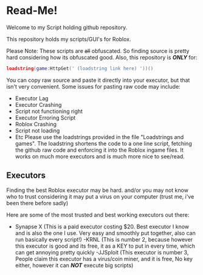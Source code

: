 # Read-Me!

Welcome to my Script holding github repository.

This repository holds my scripts/GUI's for Roblox.

Please Note: These scripts are ~~all~~ obfuscated. So finding source is pretty hard considering how its obfuscated good. Also, this repository is ***ONLY*** for:
```lua
loadstring(game:HttpGet(' (loadstring link here) '))()
```

You can copy raw source and paste it directly into your executor, but that isn't very convenient. Some issues for pasting raw code may include:
- Executor Lag
- Executor Crashing
- Script not functioning right
- Executor Erroring Script
- Roblox Crashing
- Script not loading
- Etc
Please use the loadstrings provided in the file "Loadstrings and games". The loadstring shortens the code to a one line script, fetching the github raw code and enforcing it into the Roblox ingame files. It works on much more executors and is much more nice to see/read.

## Executors
Finding the best Roblox executor may be hard. and/or you may not know who to trust considering it may put a virus on your computer (trust me, i've been there before sadly)

Here are some of the most trusted and best working executors out there:

- Synapse X (This is a paid executor costing $20. Best executor I know and is also the one I use. Very easy and smoothly put together, also can run basically every script!)
-KRNL (This is number 2, because however this executor is good and its free, it as a KEY to put in every time, which can get annoying pretty quickly
-JJSploit (This executor is number 3, People claim this executor has a virus/coin miner, and it is free, No key either, however it can ***NOT*** execute big scripts)

